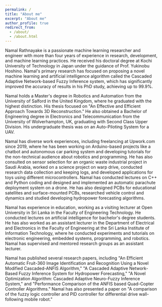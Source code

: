 ```yaml
---
permalink: /
title: "About me"
excerpt: "About me"
author_profile: true
redirect_from: 
  - /about/
  - /about.html
---
```


Namal Rathnayake is a passionate machine learning researcher and engineer with more than four years of experience in research, development, and machine learning practices. He received his doctoral degree at Kochi University of Technology in Japan under the guidance of Prof. Yukinobu Hoshino. Namal's primary research has focused on proposing a novel machine learning and artificial intelligence algorithm called the Cascaded Adaptive Network-based Fuzzy Inference system, which has significantly improved the accuracy of results in his PhD study, achieving up to 99.9%.

Namal holds a Master's degree in Robotics and Automation from the University of Salford in the United Kingdom, where he graduated with the highest distinction. His thesis focused on "An Effective and Efficient Approach Towards 3D Reconstruction." He also obtained a Bachelor of Engineering degree in Electronics and Telecommunication from the University of Wolverhampton, UK, graduating with Second Class Upper Division. His undergraduate thesis was on an Auto-Piloting System for a UAV.

Namal has diverse work experiences, including freelancing at Upwork.com since 2019, where he has been working on Arduino-based projects like a chatbot and autonomous car parking system and developing tutorials for the non-technical audience about robotics and programming. He has also consulted on sensor selection for an organic waste industrial project in Saudi Arabia, worked on a science project on warp drive, conducted research data collection and keeping logs, and developed applications for toys using different microcontrollers. Namal has conducted lectures on C++ and Python coding and designed and implemented an automatic parachute deployment system on a drone. He has also designed PCBs for educational satellites and surface-mounted PCBs, researched vehicle control and dynamics and studied developing hydropower forecasting algorithms.

Namal has experience in education, working as a visiting lecturer at Open University in Sri Lanka in the Faculty of Engineering Technology. He conducted lectures on artificial intelligence for bachelor's degree students. He has also worked as an assistant lecturer in the Department of Electrical and Electronics in the Faculty of Engineering at the Sri Lanka Institute of Information Technology, where he conducted experiments and tutorials on electronic engineering, embedded systems, programming, and robotics. Namal has supervised and mentored research groups as an assistant lecturer.

Namal has published several research papers, including "An Efficient Automatic Fruit-360 Image Identification and Recognition Using a Novel Modified Cascaded-ANFIS Algorithm," "A Cascaded Adaptive Network-Based Fuzzy Inference System for Hydropower Forecasting," "A Novel Optimization Algorithm: Cascaded Adaptive Neuro-Fuzzy Inference System," and "Performance Comparison of the ANFIS based Quad-Copter Controller Algorithms." Namal has also presented a paper on "A comparison of the fuzzy logic controller and PID controller for differential drive wall-following mobile robot."


